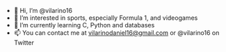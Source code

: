 - 👋 Hi, I’m @vilarino16
- 👀 I’m interested in sports, especially Formula 1, and videogames
- 🌱 I’m currently learning C, Python and databases
- 📫 You can contact me at vilarinodaniel16@gmail.com or @vilarino16 on Twitter

<!---
vilarino16/vilarino16 is a ✨ special ✨ repository because its `README.md` (this file) appears on your GitHub profile.
You can click the Preview link to take a look at your changes.
--->
